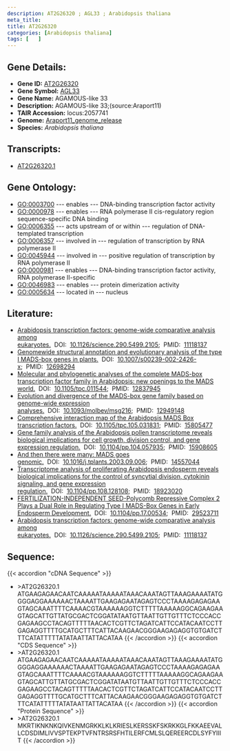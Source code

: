 ```yaml
---
description: AT2G26320 ; AGL33 ; Arabidopsis thaliana
meta_title:
title: AT2G26320
categories: [Arabidopsis thaliana]
tags: [   ]
---
```


## Gene Details:
- **Gene ID:** [AT2G26320](https://www.arabidopsis.org/locus?name=AT2G26320)
- **Gene Symbol:** <u>AGL33</u>
- **Gene Name:** AGAMOUS-like 33
- **Description:**   AGAMOUS-like 33;(source:Araport11)
- **TAIR Accession:** locus:2057741
- **Genome:** [Araport11_genome_release](https://www.arabidopsis.org/download/list?dir=Genes%2FAraport11_genome_release)
- **Species:** *Arabidopsis thaliana*

## Transcripts:
   -  [AT2G26320.1](https://www.arabidopsis.org/gene?name=AT2G26320.1)
## Gene Ontology:
   - [GO:0003700](https://amigo.geneontology.org/amigo/term/GO:0003700)&nbsp;---&nbsp;enables&nbsp;---&nbsp;DNA-binding transcription factor activity
   - [GO:0000978](https://amigo.geneontology.org/amigo/term/GO:0000978)&nbsp;---&nbsp;enables&nbsp;---&nbsp;RNA polymerase II cis-regulatory region sequence-specific DNA binding
   - [GO:0006355](https://amigo.geneontology.org/amigo/term/GO:0006355)&nbsp;---&nbsp;acts upstream of or within&nbsp;---&nbsp;regulation of DNA-templated transcription
   - [GO:0006357](https://amigo.geneontology.org/amigo/term/GO:0006357)&nbsp;---&nbsp;involved in&nbsp;---&nbsp;regulation of transcription by RNA polymerase II
   - [GO:0045944](https://amigo.geneontology.org/amigo/term/GO:0045944)&nbsp;---&nbsp;involved in&nbsp;---&nbsp;positive regulation of transcription by RNA polymerase II
   - [GO:0000981](https://amigo.geneontology.org/amigo/term/GO:0000981)&nbsp;---&nbsp;enables&nbsp;---&nbsp;DNA-binding transcription factor activity, RNA polymerase II-specific
   - [GO:0046983](https://amigo.geneontology.org/amigo/term/GO:0046983)&nbsp;---&nbsp;enables&nbsp;---&nbsp;protein dimerization activity
   - [GO:0005634](https://amigo.geneontology.org/amigo/term/GO:0005634)&nbsp;---&nbsp;located in&nbsp;---&nbsp;nucleus
## Literature:
   - [Arabidopsis transcription factors: genome-wide comparative analysis among  eukaryotes.](https://www.doi.org/10.1126/science.290.5499.2105)&nbsp;&nbsp;DOI:&nbsp;&nbsp;[10.1126/science.290.5499.2105](https://www.doi.org/10.1126/science.290.5499.2105);&nbsp;&nbsp;PMID:&nbsp;&nbsp;[11118137](https://pubmed.ncbi.nlm.nih.gov/11118137/)
   - [Genomewide structural annotation and evolutionary analysis of the type I MADS-box  genes in plants.](https://www.doi.org/10.1007/s00239-002-2426-x)&nbsp;&nbsp;DOI:&nbsp;&nbsp;[10.1007/s00239-002-2426-x](https://www.doi.org/10.1007/s00239-002-2426-x);&nbsp;&nbsp;PMID:&nbsp;&nbsp;[12698294](https://pubmed.ncbi.nlm.nih.gov/12698294/)
   - [Molecular and phylogenetic analyses of the complete MADS-box transcription factor  family in Arabidopsis: new openings to the MADS world.](https://www.doi.org/10.1105/tpc.011544)&nbsp;&nbsp;DOI:&nbsp;&nbsp;[10.1105/tpc.011544](https://www.doi.org/10.1105/tpc.011544);&nbsp;&nbsp;PMID:&nbsp;&nbsp;[12837945](https://pubmed.ncbi.nlm.nih.gov/12837945/)
   - [Evolution and divergence of the MADS-box gene family based on genome-wide  expression analyses.](https://www.doi.org/10.1093/molbev/msg216)&nbsp;&nbsp;DOI:&nbsp;&nbsp;[10.1093/molbev/msg216](https://www.doi.org/10.1093/molbev/msg216);&nbsp;&nbsp;PMID:&nbsp;&nbsp;[12949148](https://pubmed.ncbi.nlm.nih.gov/12949148/)
   - [Comprehensive interaction map of the Arabidopsis MADS Box transcription factors.](https://www.doi.org/10.1105/tpc.105.031831)&nbsp;&nbsp;DOI:&nbsp;&nbsp;[10.1105/tpc.105.031831](https://www.doi.org/10.1105/tpc.105.031831);&nbsp;&nbsp;PMID:&nbsp;&nbsp;[15805477](https://pubmed.ncbi.nlm.nih.gov/15805477/)
   - [Gene family analysis of the Arabidopsis pollen transcriptome reveals biological  implications for cell growth, division control, and gene expression regulation.](https://www.doi.org/10.1104/pp.104.057935)&nbsp;&nbsp;DOI:&nbsp;&nbsp;[10.1104/pp.104.057935](https://www.doi.org/10.1104/pp.104.057935);&nbsp;&nbsp;PMID:&nbsp;&nbsp;[15908605](https://pubmed.ncbi.nlm.nih.gov/15908605/)
   - [And then there were many: MADS goes genomic.](https://www.doi.org/10.1016/j.tplants.2003.09.006)&nbsp;&nbsp;DOI:&nbsp;&nbsp;[10.1016/j.tplants.2003.09.006](https://www.doi.org/10.1016/j.tplants.2003.09.006);&nbsp;&nbsp;PMID:&nbsp;&nbsp;[14557044](https://pubmed.ncbi.nlm.nih.gov/14557044/)
   - [Transcriptome analysis of proliferating Arabidopsis endosperm reveals biological  implications for the control of syncytial division, cytokinin signaling, and gene  expression regulation.](https://www.doi.org/10.1104/pp.108.128108)&nbsp;&nbsp;DOI:&nbsp;&nbsp;[10.1104/pp.108.128108](https://www.doi.org/10.1104/pp.108.128108);&nbsp;&nbsp;PMID:&nbsp;&nbsp;[18923020](https://pubmed.ncbi.nlm.nih.gov/18923020/)
   - [FERTILIZATION-INDEPENDENT SEED-Polycomb Repressive Complex 2 Plays a Dual Role in  Regulating Type I MADS-Box Genes in Early Endosperm Development.](https://www.doi.org/10.1104/pp.17.00534)&nbsp;&nbsp;DOI:&nbsp;&nbsp;[10.1104/pp.17.00534](https://www.doi.org/10.1104/pp.17.00534);&nbsp;&nbsp;PMID:&nbsp;&nbsp;[29523711](https://pubmed.ncbi.nlm.nih.gov/29523711/)
   - [Arabidopsis transcription factors: genome-wide comparative analysis among  eukaryotes.](https://www.doi.org/10.1126/science.290.5499.2105)&nbsp;&nbsp;DOI:&nbsp;&nbsp;[10.1126/science.290.5499.2105](https://www.doi.org/10.1126/science.290.5499.2105);&nbsp;&nbsp;PMID:&nbsp;&nbsp;[11118137](https://pubmed.ncbi.nlm.nih.gov/11118137/)
## Sequence:
{{< accordion "cDNA Sequence" >}}
- \>AT2G26320.1
ATGAAGAGAACAATCAAAAATAAAAATAAACAAATAGTTAAAGAAAATATGGGGAGGAAAAAACTAAAATTGAAGAGAATAGAGTCCCTAAAAGAGAGAAGTAGCAAATTTTCAAAACGTAAAAAAGGTCTTTTTAAAAAGGCAGAAGAAGTAGCATTGTTATGCGACTCGGATATAATGTTAATTGTTGTTTCTCCCACCGAGAAGCCTACAGTTTTTAACACTCGTTCTAGATCATTCCATACAATCCTTGAGAGGTTTTGCATGCTTTCATTACAAGAACGGGAAGAGAGGTGTGATCTTTCATATTTTTATATAATTATTACATAA
{{< /accordion >}}
{{< accordion "CDS Sequence" >}}
- \>AT2G26320.1
ATGAAGAGAACAATCAAAAATAAAAATAAACAAATAGTTAAAGAAAATATGGGGAGGAAAAAACTAAAATTGAAGAGAATAGAGTCCCTAAAAGAGAGAAGTAGCAAATTTTCAAAACGTAAAAAAGGTCTTTTTAAAAAGGCAGAAGAAGTAGCATTGTTATGCGACTCGGATATAATGTTAATTGTTGTTTCTCCCACCGAGAAGCCTACAGTTTTTAACACTCGTTCTAGATCATTCCATACAATCCTTGAGAGGTTTTGCATGCTTTCATTACAAGAACGGGAAGAGAGGTGTGATCTTTCATATTTTTATATAATTATTACATAA
{{< /accordion >}}
{{< accordion "Protein Sequence" >}}
- \>AT2G26320.1
MKRTIKNKNKQIVKENMGRKKLKLKRIESLKERSSKFSKRKKGLFKKAEEVALLCDSDIMLIVVSPTEKPTVFNTRSRSFHTILERFCMLSLQEREERCDLSYFYIIIT
{{< /accordion >}}
